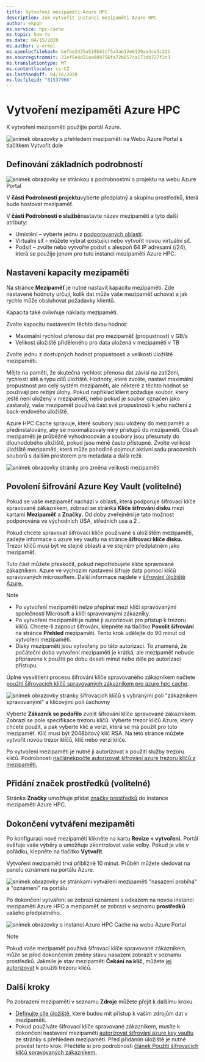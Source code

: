 ```yaml
---
title: Vytvoření mezipaměti Azure HPC
description: Jak vytvořit instanci mezipaměti Azure HPC
author: ekpgh
ms.service: hpc-cache
ms.topic: how-to
ms.date: 04/15/2020
ms.author: v-erkel
ms.openlocfilehash: befbe2435a518b82cf5a3ab12e6129aa3ce5c22b
ms.sourcegitcommit: 31ef5e4d21aa889756fa72b857ca173db727f2c3
ms.translationtype: MT
ms.contentlocale: cs-CZ
ms.lasthandoff: 04/16/2020
ms.locfileid: "81537966"
---
```

# <a name="create-an-azure-hpc-cache"></a>Vytvoření mezipaměti Azure HPC

K vytvoření mezipaměti použijte portál Azure.

![snímek obrazovky s přehledem mezipaměti na Webu Azure Portal s tlačítkem Vytvořit dole](media/hpc-cache-home-page.png)

## <a name="define-basic-details"></a>Definování základních podrobností

![snímek obrazovky se stránkou s podrobnostmi o projektu na webu Azure Portal](media/hpc-cache-create-basics.png)

V **části Podrobnosti projektu**vyberte předplatný a skupinu prostředků, která bude hostovat mezipaměť.

V **části Podrobnosti o službě**nastavte název mezipaměti a tyto další atributy:

* Umístění – vyberte jednu z [podporovaných oblastí](hpc-cache-overview.md#region-availability).
* Virtuální síť – můžete vybrat existující nebo vytvořit novou virtuální síť.
* Podsíť – zvolte nebo vytvořte podsíť s alespoň 64 IP adresami (/24), která se použije jenom pro tuto instanci mezipaměti Azure HPC.

## <a name="set-cache-capacity"></a>Nastavení kapacity mezipaměti
<!-- referenced from GUI - update aka.ms link if you change this header text -->

Na stránce **Mezipaměť** je nutné nastavit kapacitu mezipaměti. Zde nastavené hodnoty určují, kolik dat může vaše mezipaměť uchovat a jak rychle může obsluhovat požadavky klientů.

Kapacita také ovlivňuje náklady mezipaměti.

Zvolte kapacitu nastavením těchto dvou hodnot:

* Maximální rychlost přenosu dat pro mezipaměť (propustnost) v GB/s
* Velikost úložiště přiděleného pro data uložená v mezipaměti v TB

Zvolte jednu z dostupných hodnot propustnosti a velikosti úložiště mezipaměti.

Mějte na paměti, že skutečná rychlost přenosu dat závisí na zatížení, rychlosti sítě a typu cílů úložiště. Hodnoty, které zvolíte, nastaví maximální propustnost pro celý systém mezipaměti, ale některé z těchto hodnot se používají pro režijní úlohy. Pokud například klient požaduje soubor, který ještě není uložený v mezipaměti, nebo pokud je soubor označen jako zastaralý, vaše mezipaměť používá část své propustnosti k jeho načtení z back-endového úložiště.

Azure HPC Cache spravuje, které soubory jsou uloženy do mezipaměti a předinstalovány, aby se maximalizovaly míry přístupů do mezipaměti. Obsah mezipaměti je průběžně vyhodnocován a soubory jsou přesunuty do dlouhodobého úložiště, pokud jsou méně často přístupné. Zvolte velikost úložiště mezipaměti, která může pohodlně pojmout aktivní sadu pracovních souborů s dalším prostorem pro metadata a další režii.

![snímek obrazovky stránky pro změna velikosti mezipaměti](media/hpc-cache-create-capacity.png)

## <a name="enable-azure-key-vault-encryption-optional"></a>Povolení šifrování Azure Key Vault (volitelné)

Pokud se vaše mezipaměť nachází v oblasti, která podporuje šifrovací klíče spravované zákazníkem, zobrazí se stránka **Klíče šifrování disku** mezi kartami **Mezipaměť** a **Značky.** Od doby zveřejnění je tato možnost podporována ve východních USA, středních usa a 2 .

Pokud chcete spravovat šifrovací klíče používané s úložištěm mezipaměti, zadejte informace o azure key vaultu na stránce **šifrovací klíče disku.** Trezor klíčů musí být ve stejné oblasti a ve stejném předplatném jako mezipaměť.

Tuto část můžete přeskočit, pokud nepotřebujete klíče spravované zákazníkem. Azure ve výchozím nastavení šifruje data pomocí klíčů spravovaných microsoftem. Další informace najdete v [šifrování úložiště Azure.](../storage/common/storage-service-encryption.md)

> [!NOTE]
>
> * Po vytvoření mezipaměti nelze přepínat mezi klíči spravovanými společností Microsoft a klíči spravovanými zákazníky.
> * Po vytvoření mezipaměti je nutné ji autorizovat pro přístup k trezoru klíčů. Chcete-li zapnout šifrování, klepněte na tlačítko **Povolit šifrování** na stránce **Přehled** mezipaměti. Tento krok udělejte do 90 minut od vytvoření mezipaměti.
> * Disky mezipaměti jsou vytvořeny po této autorizaci. To znamená, že počáteční doba vytvoření mezipaměti je krátká, ale mezipaměť nebude připravena k použití po dobu deseti minut nebo déle po autorizaci přístupu.

Úplné vysvětlení procesu šifrování klíče spravovaného zákazníkem načtete [použití šifrovacích klíčů spravovaných zákazníkem pro azure hpc cache](customer-keys.md).

![snímek obrazovky stránky šifrovacích klíčů s vybranými poli "zákazníkem spravovanými" a klíčovými poli úschovny](media/create-encryption.png)

Vyberte **Zákazník se podařilo** zvolit šifrování klíče spravované zákazníkem. Zobrazí se pole specifikace trezoru klíčů. Vyberte trezor klíčů Azure, který chcete použít, a pak vyberte klíč a verzi, která se má použít pro tuto mezipaměť. Klíč musí být 2048bitový klíč RSA. Na této stránce můžete vytvořit novou trezor klíčů, klíč nebo verzi klíče.

Po vytvoření mezipaměti je nutné ji autorizovat k použití služby trezoru klíčů. Podrobnosti [načlánekpočte autorizovat šifrování azure trezoru klíčů z mezipaměti.](customer-keys.md#3-authorize-azure-key-vault-encryption-from-the-cache)

## <a name="add-resource-tags-optional"></a>Přidání značek prostředků (volitelné)

Stránka **Značky** umožňuje přidat [značky prostředků](https://go.microsoft.com/fwlink/?linkid=873112) do instance mezipaměti Azure HPC.

## <a name="finish-creating-the-cache"></a>Dokončení vytváření mezipaměti

Po konfiguraci nové mezipaměti klikněte na kartu **Revize + vytvoření.** Portál ověřuje vaše výběry a umožňuje zkontrolovat vaše volby. Pokud je vše v pořádku, klepněte na tlačítko **Vytvořit**.

Vytvoření mezipaměti trvá přibližně 10 minut. Průběh můžete sledovat na panelu oznámení na portálu Azure.

![snímek obrazovky se stránkami vytváření mezipaměti "nasazení probíhá" a "oznámení" na portálu](media/hpc-cache-deploy-status.png)

Po dokončení vytváření se zobrazí oznámení s odkazem na novou instanci mezipaměti Azure HPC a mezipaměť se zobrazí v seznamu **prostředků** vašeho předplatného.

![snímek obrazovky s instancí Azure HPC Cache na webu Azure Portal](media/hpc-cache-new-overview.png)

> [!NOTE]
> Pokud vaše mezipaměť používá šifrovací klíče spravované zákazníkem, může se před dokončením změny stavu nasazení zobrazit v seznamu prostředků. Jakmile je stav mezipaměti **Čekání na klíč,** můžete [jej autorizovat](customer-keys.md#3-authorize-azure-key-vault-encryption-from-the-cache) k použití trezoru klíčů.

## <a name="next-steps"></a>Další kroky

Po zobrazení mezipaměti v seznamu **Zdroje** můžete přejít k dalšímu kroku.

* [Definujte cíle úložiště,](hpc-cache-add-storage.md) které budou mít přístup k vašim zdrojům dat v mezipaměti.
* Pokud používáte šifrovací klíče spravované zákazníkem, musíte k dokončení nastavení mezipaměti [autorizovat šifrování azure key vaultu](customer-keys.md#3-authorize-azure-key-vault-encryption-from-the-cache) ze stránky s přehledem mezipaměti. Před přidáním úložiště je nutné provést tento krok. Přečtěte si pro podrobnosti [článek Použití šifrovacích klíčů spravovaných zákazníkem.](customer-keys.md)
